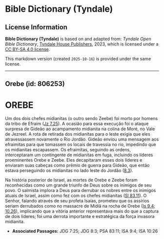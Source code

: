# Bible Dictionary (Tyndale)

## License Information

**Bible Dictionary (Tyndale)** is based on and adapted from: _Tyndale Open Bible Dictionary_, [Tyndale House Publishers](https://tyndaleopenresources.com/), 2023, which is licensed under a [CC BY-SA 4.0 license](https://creativecommons.org/licenses/by-sa/4.0/legalcode.en).

This markdown version (created `2025-10-16`) is provided under the same license.



--------------------------------

## Orebe (id: 806253)

OREBE
=====

Um dos dois chefes midianitas (o outro sendo Zeebe) foi morto por homens da tribo de Efraim ([Jz 7\.25](https://ref.ly/Judg7:25)). A ocasião para essa execução foi o ataque surpresa de Gideão ao acampamento midianita na colina de Moré, no Vale de Jezreel. A rota de retirada dos midianitas para o leste exigia que eles atravessassem novamente o Rio Jordão. Gideão enviou uma mensagem aos efraimitas para que tomassem os locais de travessia no rio, impedindo que os midianitas escapassem. Os efraimitas, seguindo as ordens, interceptaram um contingente de midianitas em fuga, incluindo os líderes proeminentes Orebe e Zeebe. Eles decapitaram esses dois líderes e enviaram suas cabeças como prêmio de guerra para Gideão, que então estava perseguindo os midianitas no lado leste do Jordão ([8\.3](https://ref.ly/Judg8:3)).

Na história posterior de Israel, as mortes de Orebe e Zeebe foram reconhecidas como um grande triunfo de Deus sobre os inimigos de seu povo. O salmista implora a Deus para derrubar os nobres entre os inimigos atuais de Israel, assim como fez com os chefes midianitas ([Sl 83\.11](https://ref.ly/Ps83:11)). O Senhor, falando através de seu profeta Isaías, prometeu que os assírios seriam derrubados como no massacre de Midiã na rocha de Orebe ([Is 9\.4](https://ref.ly/Isa9:4); [10\.26](https://ref.ly/Isa10:26)), implicando que a vitória anterior representava mais do que a captura de dois líderes; foi uma derrota importante e estratégica da força invasora midianita.

* **Associated Passages:** JDG 7:25; JDG 8:3; PSA 83:11; ISA 9:4; ISA 10:26


